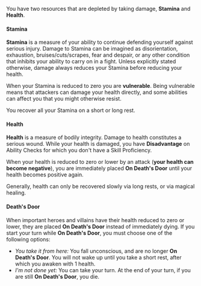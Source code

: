 You have two resources that are depleted by taking damage, **Stamina** and **Health**.
#### Stamina
**Stamina** is a measure of your ability to continue defending yourself against serious injury. Damage to Stamina can be imagined as disorientation, exhaustion, bruises/cuts/scrapes, fear and despair, or any other condition that inhibits your ability to carry on in a fight. Unless explicitly stated otherwise, damage always reduces your Stamina before reducing your health.

When your Stamina is reduced to zero you are **vulnerable**. Being vulnerable means that attackers can damage your health directly, and some abilities can affect you that you might otherwise resist.

You recover all your Stamina on a short or long rest.
#### Health
**Health** is a measure of bodily integrity. Damage to health constitutes a serious wound. While your health is damaged, you have **Disadvantage** on Ability Checks for which you don't have a Skill Proficiency.

When your health is reduced to zero or lower by an attack (**your health can become negative**), you are immediately placed **On Death's Door** until your health becomes positive again.

Generally, health can only be recovered slowly via long rests, or via magical healing.
#### Death's Door
When important heroes and villains have their health reduced to zero or lower, they are placed **On Death's Door** instead of immediately dying. If you start your turn while **On Death's Door**, you must choose one of the following options:
* *You take it from here:* You fall unconscious, and are no longer **On Death's Door**. You will not wake up until you take a short rest, after which you awaken with 1 health.
* *I'm not done yet:* You can take your turn. At the end of your turn, if you are still **On Death's Door**, you die.